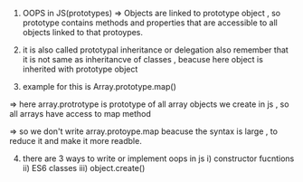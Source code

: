 1. OOPS in JS(prototypes)
   => Objects are linked to prototype object , so prototype contains methods and properties that are accessible to all objects linked to that protoypes.

2. it is also called prototypal inheritance or delegation also remember that it is not same as inheritancve of classes , beacuse here object is inherited with prototype object

3. example for this is
   Array.prototype.map()

=> here array.protrotype is prototype of all array objects we create in js , so all arrays have access to map method

=> so we don't write array.protoype.map beacuse the syntax is large , to reduce it and make it more readble.

4. there are 3 ways to write or implement oops in js
   i) constructor fucntions
   ii) ES6 classes
   iii) object.create()

